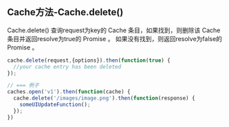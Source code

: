 
## Cache方法-Cache.delete()
Cache.delete() 查询request为key的 Cache 条目，如果找到，则删除该 Cache 条目并返回resolve为true的 Promise 。 如果没有找到，则返回resolve为false的 Promise 。

```js
cache.delete(request,{options}).then(function(true) {
  //your cache entry has been deleted
});

// === 例子
caches.open('v1').then(function(cache) {
  cache.delete('/images/image.png').then(function(response) {
    someUIUpdateFunction();
  });
})
```